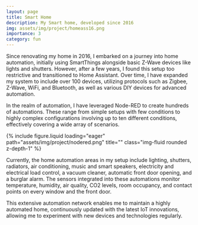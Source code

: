 ```yaml
---
layout: page
title: Smart Home
description: My Smart home, developed since 2016
img: assets/img/project/homeass16.png
importance: 3
category: fun
---
```



Since renovating my home in 2016, I embarked on a journey into home automation, initially using SmartThings alongside basic Z-Wave devices like lights and shutters. However, after a few years, I found this setup too restrictive and transitioned to Home Assistant. Over time, I have expanded my system to include over 100 devices, utilizing protocols such as Zigbee, Z-Wave, WiFi, and Bluetooth, as well as various DIY devices for advanced automation.

In the realm of automation, I have leveraged Node-RED to create hundreds of automations. These range from simple setups with few conditions to highly complex configurations involving up to ten different conditions, effectively covering a wide array of scenarios.

<div class="col-sm mt-3 mt-md-0">
    {% include figure.liquid loading="eager" path="assets/img/project/nodered.png" title="" class="img-fluid rounded z-depth-1" %}
</div>

Currently, the home automation areas in my setup include lighting, shutters, radiators, air conditioning, music and smart speakers, electricity and electrical load control, a vacuum cleaner, automatic front door opening, and a burglar alarm. The sensors integrated into these automations monitor temperature, humidity, air quality, CO2 levels, room occupancy, and contact points on every window and the front door.

This extensive automation network enables me to maintain a highly automated home, continuously updated with the latest IoT innovations, allowing me to experiment with new devices and technologies regularly.